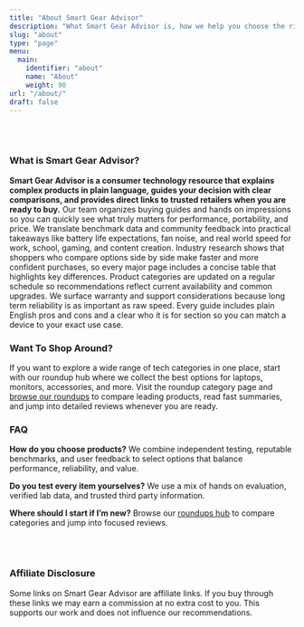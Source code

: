 ```yaml
---
title: "About Smart Gear Advisor"
description: "What Smart Gear Advisor is, how we help you choose the right tech, and where to explore our product roundups and reviews."
slug: "about"
type: "page"
menu:
  main:
    identifier: "about"
    name: "About"
    weight: 90
url: "/about/"
draft: false
---
```



<br><br><h3>What is Smart Gear Advisor?</h3>

<p><strong>Smart Gear Advisor is a consumer technology resource that explains complex products in plain language, guides your decision with clear comparisons, and provides direct links to trusted retailers when you are ready to buy.</strong> Our team organizes buying guides and hands on impressions so you can quickly see what truly matters for performance, portability, and price. We translate benchmark data and community feedback into practical takeaways like battery life expectations, fan noise, and real world speed for work, school, gaming, and content creation. Industry research shows that shoppers who compare options side by side make faster and more confident purchases, so every major page includes a concise table that highlights key differences. Product categories are updated on a regular schedule so recommendations reflect current availability and common upgrades. We surface warranty and support considerations because long term reliability is as important as raw speed. Every guide includes plain English pros and cons and a clear who it is for section so you can match a device to your exact use case.</p>

<h3>Want To Shop Around?</h3>

<p>If you want to explore a wide range of tech categories in one place, start with our roundup hub where we collect the best options for laptops, monitors, accessories, and more. Visit the roundup category page and <a href="/roundups/">browse our roundups</a> to compare leading products, read fast summaries, and jump into detailed reviews whenever you are ready.</p>

<h3>FAQ</h3>

<p><strong>How do you choose products?</strong> We combine independent testing, reputable benchmarks, and user feedback to select options that balance performance, reliability, and value.</p>

<p><strong>Do you test every item yourselves?</strong> We use a mix of hands on evaluation, verified lab data, and trusted third party information.</p>

<p><strong>Where should I start if I’m new?</strong> Browse our <a href="/roundups/">roundups hub</a> to compare categories and jump into focused reviews.</p>

<br><br><h3>Affiliate Disclosure</h3>

<p>Some links on Smart Gear Advisor are affiliate links. If you buy through these links we may earn a commission at no extra cost to you. This supports our work and does not influence our recommendations.</p>
